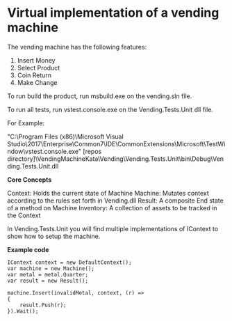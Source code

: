 # Virtual implementation of a vending machine

The vending machine has the following features:

1. Insert Money
2. Select Product
3. Coin Return
4. Make Change

To run build the product, run msbuild.exe on the vending.sln file.

To run all tests, run vstest.console.exe on the Vending.Tests.Unit dll file.

For Example:

"C:\Program Files (x86)\Microsoft Visual Studio\2017\Enterprise\Common7\IDE\CommonExtensions\Microsoft\TestWindow\vstest.console.exe" [repos directory]\VendingMachineKata\Vending\Vending.Tests.Unit\bin\Debug\Vending.Tests.Unit.dll

**Core Concepts**

Context:  Holds the current state of Machine
Machine:  Mutates context according to the rules set forth in Vending.dll
Result: A composite End state of a method on Machine
Inventory:  A collection of assets to be tracked in the Context

In Vending.Tests.Unit you will find multiple implementations of IContext to show how to setup the machine.

**Example code**
```
IContext context = new DefaultContext();
var machine = new Machine();
var metal = metal.Quarter;
var result = new Result();

machine.Insert(invalidMetal, context, (r) =>
{
    result.Push(r);
}).Wait();
```
